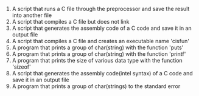 1. A script that runs a C file through the preprocessor and save the result into another file
2. A script that compiles a C file but does not link
3. A script that generates the assembly code of a C code and save it in an output file
4. A script that compiles a C file and creates an executable name 'cisfun'
5. A program that prints a group of char(string) with the function 'puts'
6. A program that prints a group of char(string) with the function 'printf'
7. A program that prints the size of various data type with the function 'sizeof'
8. A script that generates the assembly code(intel syntax) of a C code and save it in an output file
9. A program that prints a group of char(strings) to the standard error
